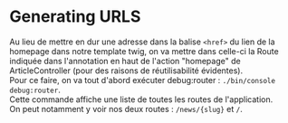 # Generating URLS

Au lieu de mettre en dur une adresse dans la balise `<href>` du lien de la homepage dans notre template twig, on va
mettre dans celle-ci la Route indiquée dans l'annotation en haut de l'action "homepage" de ArticleController (pour 
des raisons de réutilisabilité évidentes).  
Pour ce faire, on va tout d'abord exécuter debug:router : `./bin/console debug:router`.  
Cette commande affiche une liste de toutes les routes de l'application.  
On peut notamment y voir nos deux routes : `/news/{slug}` et `/`. 